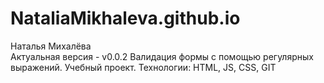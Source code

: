 # NataliaMikhaleva.github.io
Наталья Михалёва        
Актуальная версия - v0.0.2
Валидация формы с помощью регулярных выражений. Учебный проект.
Технологии: HTML, JS, CSS, GIT
